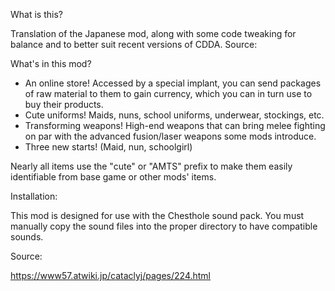 What is this?

Translation of the Japanese mod, along with some code tweaking for balance and to better suit recent versions of CDDA. Source: 

What's in this mod?

- An online store! Accessed by a special implant, you can send packages of raw material to them to gain currency, which you can in turn use to buy their products.
- Cute uniforms! Maids, nuns, school uniforms, underwear, stockings, etc.
- Transforming weapons! High-end weapons that can bring melee fighting on par with the advanced fusion/laser weapons some mods introduce.
- Three new starts! (Maid, nun, schoolgirl)

Nearly all items use the "cute" or "AMTS" prefix to make them easily identifiable from base game or other mods' items.

Installation:

This mod is designed for use with the Chesthole sound pack. You must manually copy the sound files into the proper directory to have compatible sounds.

Source:

https://www57.atwiki.jp/cataclyj/pages/224.html
